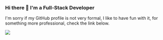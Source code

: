 ### Hi there 👋 I'm a Full-Stack Developer

I'm sorry if my GitHub profile is not very formal, I like to have fun with it, for something more professional, check the link below. 

<a href="https://www.linkedin.com/in/deisantix" target="_blank" rel="noreferrer">
    <img src="https://img.shields.io/badge/LinkedIn-0077B5?style=for-the-badge&logo=linkedin&logoColor=white" />
</a>

